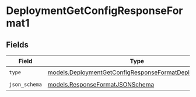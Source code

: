 # DeploymentGetConfigResponseFormat1


## Fields

| Field                                                                                                                    | Type                                                                                                                     | Required                                                                                                                 | Description                                                                                                              |
| ------------------------------------------------------------------------------------------------------------------------ | ------------------------------------------------------------------------------------------------------------------------ | ------------------------------------------------------------------------------------------------------------------------ | ------------------------------------------------------------------------------------------------------------------------ |
| `type`                                                                                                                   | [models.DeploymentGetConfigResponseFormatDeploymentsType](../models/deploymentgetconfigresponseformatdeploymentstype.md) | :heavy_check_mark:                                                                                                       | N/A                                                                                                                      |
| `json_schema`                                                                                                            | [models.ResponseFormatJSONSchema](../models/responseformatjsonschema.md)                                                 | :heavy_check_mark:                                                                                                       | N/A                                                                                                                      |